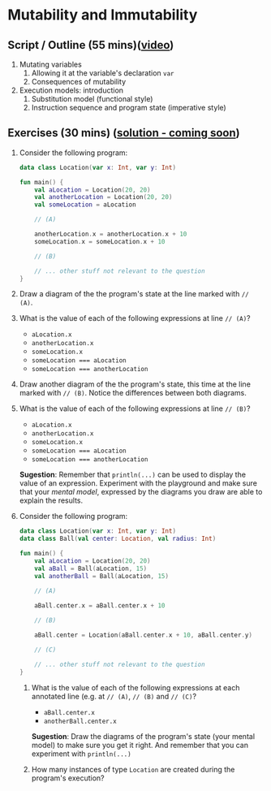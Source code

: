 # Mutability and Immutability

## Script / Outline (55 mins)([video](https://www.youtube.com/watch?v=U0AcqCyq3TU&list=PL8XxoCaL3dBiJ_djQKKbbI4uN081F7Sgw))
1. Mutating variables
   1. Allowing it at the variable's declaration `var`
   2. Consequences of mutability
2. Execution models: introduction
   1. Substitution model (functional style)
   2. Instruction sequence and program state (imperative style)

## Exercises (30 mins) ([solution - coming soon]())

 1. Consider the following program:
    ```kotlin
    data class Location(var x: Int, var y: Int)

    fun main() {
        val aLocation = Location(20, 20)
        val anotherLocation = Location(20, 20)
        val someLocation = aLocation

        // (A)

        anotherLocation.x = anotherLocation.x + 10
        someLocation.x = someLocation.x + 10

        // (B)

        // ... other stuff not relevant to the question
    }
    ```
   1. Draw a diagram of the the program's state at the line marked with `// (A)`.
   2. What is the value of each of the following expressions at line `// (A)`? 
      * `aLocation.x`
      * `anotherLocation.x`
      * `someLocation.x`
      * `someLocation === aLocation`
      * `someLocation === anotherLocation`
   3. Draw another diagram of the the program's state, this time at the line marked with `// (B)`. Notice the differences between both diagrams.
   4. What is the value of each of the following expressions at line `// (B)`?  
      * `aLocation.x`
      * `anotherLocation.x`
      * `someLocation.x`
      * `someLocation === aLocation`
      * `someLocation === anotherLocation`
      
      **Sugestion**: Remember that `println(...)` can be used to display the value of an expression. Experiment with the playground and make sure that your *mental model*, expressed by the diagrams you draw are able to explain the results.
  
2. Consider the following program:    
    ```kotlin
    data class Location(var x: Int, var y: Int)
    data class Ball(val center: Location, val radius: Int)

    fun main() {
        val aLocation = Location(20, 20)
        val aBall = Ball(aLocation, 15)
        val anotherBall = Ball(aLocation, 15)

        // (A)
        
        aBall.center.x = aBall.center.x + 10

        // (B)

        aBall.center = Location(aBall.center.x + 10, aBall.center.y)

        // (C)

        // ... other stuff not relevant to the question   
    }
    ```    
    1. What is the value of each of the following expressions at each annotated line (e.g. at `// (A)`, `// (B)` and `// (C)`?
         * `aBall.center.x`
         * `anotherBall.center.x`
      
        **Sugestion**: Draw the diagrams of the program's state (your mental model) to make sure you get it right. And remember that you can experiment with `println(...)`   

    2. How many instances of type `Location` are created during the program's execution?

